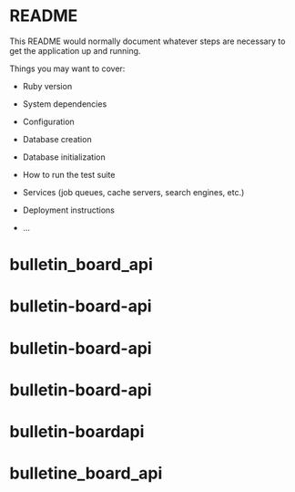 # README

This README would normally document whatever steps are necessary to get the
application up and running.

Things you may want to cover:

* Ruby version

* System dependencies

* Configuration

* Database creation

* Database initialization

* How to run the test suite

* Services (job queues, cache servers, search engines, etc.)

* Deployment instructions

* ...
# bulletin_board_api
# bulletin-board-api
# bulletin-board-api
# bulletin-board-api
# bulletin-boardapi
# bulletine_board_api
